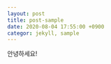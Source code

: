 ```yaml
---
layout: post
title: post-sample
date: 2020-08-04 17:55:00 +0900
categor: jekyll, sample
---
```


안녕하세요!
